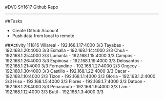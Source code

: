 #DVC SY1617 Github Repo

<hr/>
##Tasks

* Create Github Account
* Push data from local to remote

##Activity 111816
Villareal 	- 192.168.1.17:4000 3/3
Tayabas 	- 192.168.1.20:4000 3/3
Esmalla		- 192.168.1.14:4000 3/3
Chua 		- 192.168.1.25:4000 3/3
Lumanta 	- 192.168.1.15:4000 3/3
Campos 	 	- 192.168.1.26:4000 3/3
Espinosa 	- 192.168.1.19:4000 3/3
Delosantos 	- 192.168.1.21:4000 3/3
Fernandine 	- 192.168.1.27:4000 2/3
Ongcoy		- 192.168.1.30:4000 3/3
Castillo 	- 192.168.1.22:4000 3/3
Cacar	 	- 192.168.1.10:4000 3/3
Tizon	 	- 192.168.1.1:4000 3/3
Gloria	 	- 192.168.1.2:4000 3/3
Hiso	 	- 192.168.1.5:4000 3/3
Flores 	 	- 192.168.1.7:4000 3/3
Datoon 	 	- 192.168.1.29:4000 3/3
Penaranda 	- 192.168.1.9:4000 3/3
Lam	 	 	- 192.168.1.12:4000 3/3
Butil 	 	- 192.168.1.3:4000 3/3
